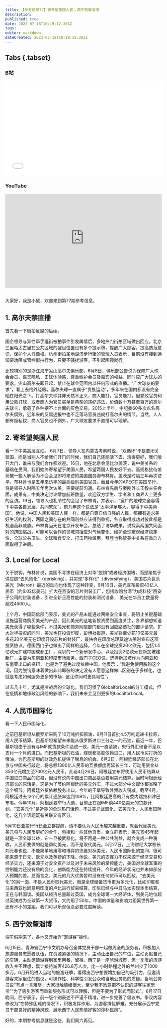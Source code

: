```yaml
---
title: 【参考信息77】寄希望美国人民；西宁效颦淄博
description: 
published: true
date: 2023-07-18T10:19:12.303Z
tags: 
editor: markdown
dateCreated: 2023-07-18T10:19:12.303Z
---
```


## Tabs {.tabset}
### B站
<div style="position: relative; padding: 30% 45%;">
<iframe style="position: absolute; width: 100%; height: 100%; left: 0; top: 0;" src="//player.bilibili.com/player.html?&bvid=BV1wa4y1A7wm&page=1&as_wide=1&high_quality=1&danmaku=1&autoplay=0" scrolling="no" border="0" frameborder="no" framespacing="0" allowfullscreen="true"></iframe>
</div>

### YouTube
<div style="position: relative; padding: 30% 45%;">
<iframe style="position: absolute; top: 0; left: 0; width: 100%; height: 100%;" src="https://www.youtube-nocookie.com/embed/YouTubeVID" title="YouTube video player" frameborder="0" allow="accelerometer; autoplay; clipboard-write; encrypted-media; gyroscope; picture-in-picture" allowfullscreen></iframe>
</div>

## 

大家好，我是小黛，欢迎来到第77期参考信息。

## 1. 高尔夫禁直播

首先看一下街拍反腐的后续。

国企领导与异性牵手逛街被拍事件引发舆情后，多地热门街拍区域做出回应。北京三里屯太古里在公共区域的醒目位置设有多个提示牌，提醒广大顾客，提高防范意识，保护个人肖像权。杭州街拍圣地湖滨步行街的管理人员表示，目前没有接到通知要劝阻或管控街拍行为，只要不骚扰游客，不引起围观就行。

比较特别的是浙江海宁尖山高尔夫俱乐部，6月8日，俱乐部公告说为保障广大球会会员，嘉宾隐私，击球体验感，尊重维护会员及嘉宾的权益，同时应广大球友的要求，尖山高尔夫即日起，禁止在球会范围内以任何形式的直播。“广大球友的要求”，看上去格外眨眼。高尔夫球一直属于“贵族运动”，多年来在国内都没有完全晒在阳光之下。打高尔夫球并非天然不正义，商人能打，官员能打，但党政官员利用公款打球，或者商人为官员买单是典型的违纪违法，价值数十万甚至百万的高尔夫球卡，承载了各种摆不上台面的灰色交易。2015上半年，中纪委60多次点名高尔夫腐败，近年来的反腐通报中也不乏落马官员违规打高尔夫的情节。当然，人人都有隐私权，商人官员也不例外，广大球友要求不直播可以理解。

## 2. 寄希望美国人民

看一下中美高层互动。
6月7日，领导人在内蒙古考察时说，“双循环”不是要闭关锁国，而是当别人不给我们开门的时候，我们自己还能活下去，活得更好，我们敞开大门，谁来与我们合作都欢迎。16日，他在北京会见比尔盖茨，说中美关系的基础在民间，我们始终寄希望于美国人民，希望两国人民友好下去。高规格接待盖茨被一些人解读为不会会见即将来访的美国国务卿布林肯。盖茨是时隔三年再次访华，布林肯也是五年来访华的最高级别美国官员。而且今年的APEC在美国举行，将是领导人时隔五年再次访美，需要提前沟通。布林肯先后与秦刚外长王毅主任会面，成果有，中美决定讨论增加航班数量，欢迎双方学生、学者和工商界人士更多的互访。19日，领导人也礼节性的会见了布林肯，并表示，“宽广的地球完全容得下中美各自发展、共同繁荣”。前几年这个说法是“太平洋足够大，容得下中美两国”。他说，中国人民和美国人民一样，都是自尊自信自强的人民，都拥有追求美好生活的权利，两国之间存在的共同利益应该得到重视，各自取得成功对彼此都是机遇而非威胁。布林肯当天在北京开发布会，总结了访华成果，说探索两国共同面对的跨国挑战，可能可以合作的领域包括应对气候变化、维护全球宏观经济稳定性、全球公共卫生、全球粮食安全、打击药物滥用，拜登也称赞美中关系在重启方面取得了进展。

## 3. Local for Local

关于脱钩，布林肯说，美国不寻求在经济上对华“脱钩”或者经济围堵，而是聚焦于供应链“去风险化”（derisking），并实现“多样化”（diversifying）。美国芯片巨头美光（Micron）最近的动向也体现了这种转变，6月16日，美光宣布投资43亿人民币（约6.02亿美元）扩大在西安的芯片封装工厂，包括收购台湾“力成科技”西安子公司的封装设备，引进全新且高性能的封装和测试设备，
美光在华员工数量将超过4500人。

上个月，中国网信部门表示，美光的产品未能通过网络安全审查，将阻止关键基础设施运营商购买美光的产品。因此美光的这笔新投资受到高度关注，各界都想知道美光获得了哪些条件，不过美光和商务网信部门都没有回应路透社的置评请求。扩大对华投资的同时，美光也在投资印度，彭博社报道，美光将至少花10亿美元最多花20亿美元在印度开设芯片的封装厂，最快会在印度总理莫迪访美时宣布这项投资协议。德国西门子也做出了同样的选择，今年在全球投资20亿欧元，包括1.4亿欧元扩建中国成都工厂，深圳的一个新研发中心，以及投资2亿欧元在新加坡建新厂，主要为东南亚和印度市场服务。西门子CEO说，选择新加坡作为向南亚和东南亚出口的樞纽，
也是为了避免过度依赖中国，他表示：“我避免使用脱钩这个词，因为脱钩意味着做出非此即彼的决定没有人愿意这样做...区别在于多样化，也就是考虑如何服务更多的市场...这让你同时更具韧性”。

过去几十年，尤其是冷战后的全球化，我们习惯了GlobalforLocal的分工模式，但在疫情和地缘政治风险的影响下，我们未来会见到更多的LocalforLocal。

## 4. 人民币国际化

看一下人民币国际化。

之前巴基斯坦从俄罗斯采购了10万吨折扣原油，6月11日首批4.5万吨运递卡拉奇，用人民币结算。巴基斯坦希望未来能从俄罗斯进口三分之一的石油，最近一年，巴基斯坦由于没有与IMF就贷款条件达成一致，美元一直紧缺，央行外汇储备不足以支付一个月的进口。而巴基斯坦的石油，煤炭都高度依赖进口，用人民币买打折的俄油，为巴基斯坦的财政危机提供了喘息的机会。6月2日，阿根廷经济部长在北京与中国央行敲定，将总额1300亿人民币的互换额度再延长三年，可动用资金从350亿元增加至700亿元人民币。此前4月26日，阿根廷宣布将使用人民币结算从中国进口商品的贸易，但没有说向中国出口商品是否要用美元结算。当时阿根廷经济部长的原话是，这是为了节约阿根廷的美元外汇，不过大部分中文媒体都省略了这个细节。阿根廷外贸依赖股务出口，今年的干旱导致外贸收入锐减。截至4月，阿根廷过去12个月的累计通胀率达到109%，比阿根廷更高的只有委内瑞拉和津巴布韦。今年10月，阿根廷要举行大选，目前正在跟IMF谈440亿美元的贷款计划。"去美元化"是近期的全球热门话题，不过美元武器化、去美元化、人民币国际化，这几个话题既有关联又有区分。

5月10日亚投行行长金立群提醒，请不要认为人民币越来越重要，就会代替美元，美元将与人民币更好的合作，包括和一些其他货币。金立群表示，美元1945年起就是一项全球公益，它一旦被武器化，将不再是一种公共利益，就会变成一种税收，人民币要做的就是帮助美元，而不是取代美元。5月27日，上海财经大学校长刘元春也说，不能简单地用零和博弈的思维对标美元，人民币国际化的空间，很可能来源于日元、欧元以及英镑的下降。他说，美元的支撑力不仅来源于经济交易和经济实力，还来源于对安全资产以及对于未来风险的掌控能力，美国对全球军事的控制能力还没有质的变化，创新能力还在持续提升，今年的经济状况也并未如部分人预期的差。总而言之，美元的几大优势暂时没有任何货币可以匹敌。“去美元化”的另一面，不是人民币取代美元，而是全球储备货币更为多元化，比如印度和马来西亚也同意用印度的卢比进行贸易结算，印尼已经与中日马太实现本币结算，正在与韩国谈。美国从经济总量超过英国，成为全球第一大经济体，到美元地位超过英镑成为全球第一大货币，大约用了50年。中国的体量和影响力距离世界第一还有不小的差距，我们可以乐观但没必要过度解读。

## 5. 西宁效颦淄博

端午假期来了，各地又开始秀“宠游客”操作。

6月15日，青海省西宁市文明办号召全体党员干部一起做周全的服务者，积极加入旅游服务志愿者队伍，在资源紧张的情况下，主动让出自己的车位，主动贡献自己的车辆，主动邀请游客到家里用餐，留宿。西宁是一座旅游城市，但一季度的旅游收入并不理想，累计接待游客426.8万人次，比一小时路程之外的兰州少了1000多万。6月开始进入当地的旅游旺季，看得出西宁想要增加自己的吸引力，但邀请游客来家里住的倡议，可操作性、科学性引发公众和当地公务员的质疑。当地公务员说“有点一言难尽，大家抵触情绪很大，至少我不愿意把不认识的游客往家里带”“为了吸引游客而重新服务形式可以理解，但是不要为了形式而形式”。6月17日晚间，西宁表示，前一版个别表述不严谨不精准，进一步完善了倡议书。争议内容修改为“在特殊困难的情况下，积极发挥作用，为游客排忧解难，充分展示西宁党员干部良好的精神风貌，展示西宁人民热情好客的淳朴民风”。

好的，本期参考信息就是这些，我们周六再见。


